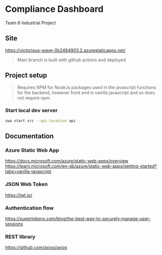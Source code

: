 # Compliance Dashboard
Team 6 Industrial Project

## Site
https://victorious-wave-0b2484903.2.azurestaticapps.net/

> Main branch is built with github actions and deployed

## Project setup 

> Requires NPM for NodeJs packages used in the javascript functions for the backend, however front end is vanilla javascript and so does not require npm

### Start local dev server
```bash
swa start src --api-location api
```

## Documentation

### Azure Static Web App 
https://docs.microsoft.com/azure/static-web-apps/overview
https://learn.microsoft.com/en-gb/azure/static-web-apps/getting-started?tabs=vanilla-javascript

### JSON Web Token
https://jwt.io/

### Authentication flow
https://supertokens.com/blog/the-best-way-to-securely-manage-user-sessions

### REST library
https://github.com/axios/axios
